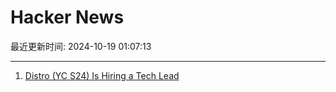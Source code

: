 # Hacker News

最近更新时间: 2024-10-19 01:07:13

--- 
1. [Distro (YC S24) Is Hiring a Tech Lead](https://www.ycombinator.com/companies/distro/jobs/XGMjSPe-tech-lead) 
